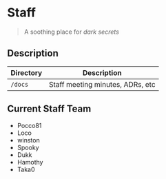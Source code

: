 # Staff

> A soothing place for _dark secrets_

## Description

| Directory  | Description                                |
|------------|--------------------------------------------|
| `/docs`    | Staff meeting minutes, ADRs, etc           |

## Current Staff Team

- Pocco81
- Loco
- winston
- Spooky
- Dukk
- Hamothy
- Taka0

